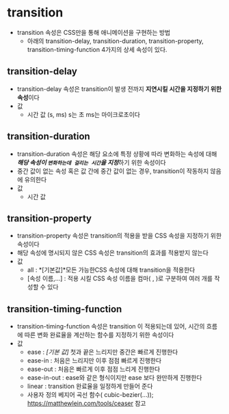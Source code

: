 # transition
* transition 속성은 CSS만을 통해 애니메이션을 구현하는 방법
    * 아래의 transition-delay, transition-duration, transition-property, transition-timing-function 4가지의 상세 속성이 있다.
## transition-delay
* transition-delay 속성은 transition이 발생 전까지 **지연시킬 시간을 지정하기 위한 속성**이다
* 값
    * 시간 값 (s, ms) s는 초 ms는 마이크로초이다
## transition-duration
* transition-duration 속성은 해당 요소에 특정 상황에 따라 변화하는 속성에 대해 ***해당 속성이 `변화하는데 걸리는 시간`을 지정***하기 위한 속성이다
* 중간 값이 없는 속성 혹은 값 간에 중간 값이 없는 경우, transition이 작동하지 않음에 유의한다
* 값
    * 시간 값
## transition-property
* transition-property 속성은 transition의 적용을 받을 CSS 속성을 지정하기 위한 속성이다
* 해당 속성에 명시되지 않은 CSS 속성은 transition의 효과를 적용받지 않는다
* 값
    * all : *[기본값]*모든 가능한CSS 속성에 대해 transition을 적용한다
    * [속성 이름,...] : 적용 시킬 CSS 속성 이름을 컴마( , )로 구분하여 여러 개를 작성할 수 있다
## transition-timing-function
* transition-timing-function 속성은 transition 이 적용되는데 있어, 시간의 흐름에 따른 변화 완료율을 계산하는 함수를 지정하기 위한 속성이다
* 값
    * ease : *[기본 값]* 첫과 끝은 느리지만 중간은 빠르게 진행한다
    * ease-in : 처음은 느리지만 이후 점점 빠르게 진행한다
    * ease-out : 처음은 빠르게 이후 점점 느리게 진행한다
    * ease-in-out : ease와 같은 형식이지만 ease 보다 완만하게 진행한다
    * linear : transition 완료율을 일정하게 만들어 준다
    * 사용자 정의 베지어 곡선 함수( cubic-bezier(...)); https://matthewlein.com/tools/ceaser 참고